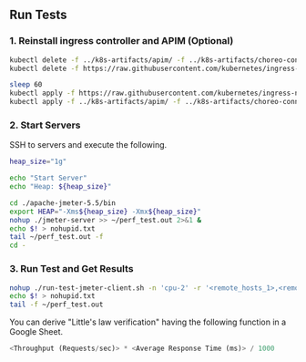 ## Run Tests

### 1. Reinstall ingress controller and APIM (Optional)

```sh
kubectl delete -f ../k8s-artifacts/apim/ -f ../k8s-artifacts/choreo-connect
kubectl delete -f https://raw.githubusercontent.com/kubernetes/ingress-nginx/controller-v1.6.4/deploy/static/provider/aws/deploy.yaml

sleep 60
kubectl apply -f https://raw.githubusercontent.com/kubernetes/ingress-nginx/controller-v1.6.4/deploy/static/provider/aws/deploy.yaml
kubectl apply -f ../k8s-artifacts/apim/ -f ../k8s-artifacts/choreo-connect
```

### 2. Start Servers

SSH to servers and execute the following.

```sh
heap_size="1g"

echo "Start Server"
echo "Heap: ${heap_size}"

cd ./apache-jmeter-5.5/bin
export HEAP="-Xms${heap_size} -Xmx${heap_size}"
nohup ./jmeter-server >> ~/perf_test.out 2>&1 &
echo $! > nohupid.txt
tail ~/perf_test.out -f
cd -
```

### 3. Run Test and Get Results

```sh
nohup ./run-test-jmeter-client.sh -n 'cpu-2' -r '<remote_hosts_1>,<remote_hosts_2>' -i '<ingress_host>' >> ~/perf_test.out 2>&1 &
echo $! > nohupid.txt
tail -f ~/perf_test.out
```

You can derive "Little's law verification" having the following function in a Google Sheet.
```py
<Throughput (Requests/sec)> * <Average Response Time (ms)> / 1000
```
